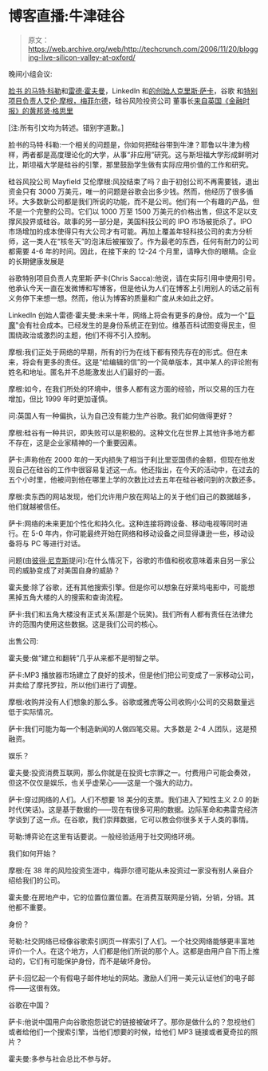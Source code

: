 # 博客直播:牛津硅谷

> 原文：<https://web.archive.org/web/http://techcrunch.com/2006/11/20/blogging-live-silicon-valley-at-oxford/>

晚间小组会议:

[脸书
的马特·科勒](https://web.archive.org/web/20150512161309/http://www.google.co.uk/url?sa=t&ct=res&cd=3&url=http%3A%2F%2Fen.wikipedia.org%2Fwiki%2FMatt_Cohler&ei=8fxhRZ7gG4qgnQPv25C1Bg&usg=__ucjolylJ3i2iBPdfT7nYdnACDzQ=&sig2=zJko1Y8mHPh6jb-3A6TFWA)和[雷德·霍夫曼](https://web.archive.org/web/20150512161309/http://www.google.co.uk/url?sa=t&ct=res&cd=2&url=http%3A%2F%2Fwww.linkedin.com%2Fin%2Freidhoffman&ei=3PxhRYPQIYGinQOeno22Bg&usg=__z_yBLTQGmUmHxp54dXATdytOOwk=&sig2=Aizm6Ku6MRzx_yz0U0qIvw)，LinkedIn
和[的创始人克里斯·萨卡](https://web.archive.org/web/20150512161309/http://www.google.co.uk/url?sa=t&ct=res&cd=1&url=http%3A%2F%2Fwww.whatisleft.org%2F&ei=0PxhReW7HIqcnQOwh5S2Bg&usg=__jsNz3FG_Kmgr-ZnOdmKvkihUZWs=&sig2=URNy1YSSWS8G5eUN1w1ayg)，谷歌
和[特别项目负责人艾伦·摩根，梅菲尔德](https://web.archive.org/web/20150512161309/http://allensblog.typepad.com/)，硅谷风险投资公司
董事长[来自英国《金融时报》的黄邦贤·格思里](https://web.archive.org/web/20150512161309/http://www.google.co.uk/url?sa=t&ct=res&cd=1&url=http%3A%2F%2Fwww.ft.com%2Fcomment%2Fcolumnists%2Fjonathanguthrie&ei=vvxhRcjYLpGqnQPU7522Bg&usg=__h8rie3pZQZBhc9w1uHLDv9iuvN0=&sig2=Ij6UdAhKXDdND1jrVtCHuQ)

[注:所有引文均为转述。错别字道歉。]

脸书的马特·科勒:一个相关的问题是，你如何把硅谷带到牛津？耶鲁以牛津为榜样，两者都是高度理论化的大学，从事“非应用”研究。这与斯坦福大学形成鲜明对比，斯坦福大学是硅谷的引擎，那里鼓励学生做有实际应用价值的工作和研究。

硅谷风投公司 Mayfield 艾伦摩根:风投结束了吗？由于初创公司不再需要钱，退出资金只有 3000 万美元，唯一的问题是谷歌会出多少钱。然而，他经历了很多循环。大多数新公司都是我们所说的功能，而不是公司。他们有一个有趣的产品，但不是一个完整的公司。它们以 1000 万至 1500 万美元的价格出售，但这不足以支撑风投界或硅谷。故事的另一部分是，美国科技公司的 IPO 市场被扼杀了。IPO 市场增加的成本使得只有大公司才有可能。再加上覆盖年轻科技公司的卖方分析师，这一类人在“核冬天”的泡沫后被摧毁了。作为最老的东西，任何有耐力的公司都需要 4-6 年的时间。因此，在接下来的 12-24 个月里，请睁大你的眼睛。企业的长期健康发展是

谷歌特别项目负责人克里斯·萨卡(Chris Sacca):他说，请在实际引用中使用引号。他承认今天一直在发微博和写博客，但是他认为人们在博客上引用别人的话之前有义务停下来想一想。然而，他认为博客的质量和广度从未如此之好。

LinkedIn 创始人雷德·霍夫曼:未来十年，网络上将会有更多的身份。成为一个"[巨魔](https://web.archive.org/web/20150512161309/http://www.google.co.uk/url?sa=t&ct=res&cd=1&url=http%3A%2F%2Fen.wikipedia.org%2Fwiki%2FInternet_troll&ei=UvRhRcy9Co6C3ALRvbThDw&usg=__IV0XyHwVElNWfm3kvY8pafCNcSA=&sig2=1avMBA8PR-TAAjWTvuaAUA)"会有社会成本。已经发生的是身份系统正在到位。维基百科试图变得民主，但围绕政治或激烈的主题，他们不得不引入控制。

摩根:我们正处于网络的早期，所有的行为在线下都有预先存在的形式。但在未来，将会有更多的责任。这是“给编辑的信”的一个简单版本，其中某人的评论附有姓名和地址。匿名并不总能激发出人们最好的一面。

摩根:如今，在我们所处的环境中，很多人都有这方面的经验，所以交易的压力在增加，但比 1999 年时更加谨慎。

问:英国人有一种偏执，认为自己没有能力生产谷歌。我们如何做得更好？

摩根:硅谷有一种共识，即失败可以是积极的。这种文化在世界上其他许多地方都不存在，这是企业家精神的一个重要因素。

萨卡:声称他在 2000 年的一天内损失了相当于利比里亚国债的金额，但现在他发现自己在硅谷的工作中很容易复述这一点。他还指出，在今天的活动中，在过去的五个小时里，他被问到他在哪里上学的次数比过去五年在硅谷被问到的次数还多。

摩根:卖东西的网站发现，他们允许用户放在网站上的关于他们自己的数据越多，他们就越被信任。

萨卡:网络的未来更加个性化和持久化。这种连接将跨设备、移动电视等同时进行。在 5-0 年内，你可能最终开始在网络和移动设备之间显得谦逊一些，移动设备将与 PC 等进行对话。

问题(由[彼得·尼克斯](https://web.archive.org/web/20150512161309/http://www.google.co.uk/url?sa=t&ct=res&cd=1&url=http%3A%2F%2Fwww.webkitchen.co.uk%2F&ei=XvxhRaLtGIaUnQPNot2zBg&usg=__rm9UI62mKEOB9sAoTYhXOzvaXaQ=&sig2=owoklOwMLPWkQeWnYiLqaw)提问):在什么情况下，谷歌的市值和税收意味着来自另一家公司的威胁变成了对美国自身的威胁？

霍夫曼:除了谷歌，还有其他搜索引擎。但是你可以想象在好莱坞电影中，可能想黑掉五角大楼的人的搜索和查询流程。

萨卡:我们和五角大楼没有正式关系(那是个玩笑)。我们所有人都有责任在法律允许的范围内使用这些数据。这是我们公司的核心。

出售公司:

霍夫曼:做“建立和翻转”几乎从来都不是明智之举。

萨卡:MP3 播放器市场建立了良好的技术，但是他们把公司变成了一家移动公司，并卖给了摩托罗拉，所以他们进行了调整。

摩根:收购并没有人们想象的那么多。谷歌或雅虎等公司收购小公司的交易数量远低于实际情况。

萨卡:我们可能为每一个制造新闻的人做四笔交易。大多数是 2-4 人团队，这是预融资。

娱乐？

霍夫曼:投资消费互联网，那么你就是在投资七宗罪之一。付费用户可能会奏效，但这不仅仅是娱乐，也关乎虚荣心——这是一个强大的动力。

萨卡:穿过网络的人们。人们不想要 18 美分的支票。我们进入了知性主义 2.0 的新时代(笑话)。这是基于数据的——现在有很多可用的数据。边际革命和弗雷克经济学谈到了这一点。在谷歌，我们崇拜数据，它可以教会你很多关于人类的事情。

苛勒:博弈论在这里有话要说。一般经验适用于社交网络环境。

我们如何开始？

摩根:在 38 年的风险投资生涯中，梅菲尔德可能从未投资过一家没有别人亲自介绍给我们的公司。

霍夫曼:在房地产中，它的位置位置位置。在消费互联网是分销，分销，分销。其他都不重要。

身份？

苛勒:社交网络已经像谷歌索引网页一样索引了人们。一个社交网络能够更丰富地评价一个人。在这个地方，人们都是他们所说的那个人。这都是由用户自下而上推动的，它们有可能保护身份，而不是破坏身份。

萨卡:回忆起一个有假电子邮件地址的网站。激励人们用一美元认证他们的电子邮件——这很有效。

谷歌在中国？

萨卡:他说中国用户向谷歌抱怨说它的链接被破坏了。那你是做什么的？忽视他们或者给他们一个搜索引擎，当他们想要的时候，给他们 MP3 链接或者夏奇拉的照片？

霍夫曼:多参与社会总比不参与好。